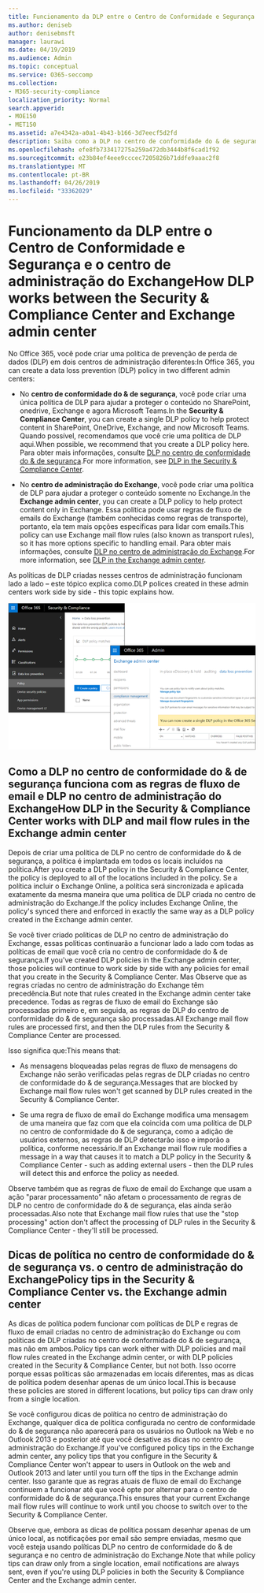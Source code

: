 ```yaml
---
title: Funcionamento da DLP entre o Centro de Conformidade e Segurança e o centro de administração do Exchange
ms.author: deniseb
author: denisebmsft
manager: laurawi
ms.date: 04/19/2019
ms.audience: Admin
ms.topic: conceptual
ms.service: O365-seccomp
ms.collection:
- M365-security-compliance
localization_priority: Normal
search.appverid:
- MOE150
- MET150
ms.assetid: a7e4342a-a0a1-4b43-b166-3d7eecf5d2fd
description: Saiba como a DLP no centro de conformidade do & de segurança funciona com a DLP e regras de fluxo de emails (regras de transporte) no centro de administração do Exchange.
ms.openlocfilehash: efe8fb733417275a259a472db3444b8f6cad1f92
ms.sourcegitcommit: e23b84ef4eee9cccec7205826b71ddfe9aaac2f8
ms.translationtype: MT
ms.contentlocale: pt-BR
ms.lasthandoff: 04/26/2019
ms.locfileid: "33362029"
---
```

# <a name="how-dlp-works-between-the-security--compliance-center-and-exchange-admin-center"></a><span data-ttu-id="e8162-103">Funcionamento da DLP entre o Centro de Conformidade e Segurança e o centro de administração do Exchange</span><span class="sxs-lookup"><span data-stu-id="e8162-103">How DLP works between the Security & Compliance Center and Exchange admin center</span></span>

<span data-ttu-id="e8162-104">No Office 365, você pode criar uma política de prevenção de perda de dados (DLP) em dois centros de administração diferentes:</span><span class="sxs-lookup"><span data-stu-id="e8162-104">In Office 365, you can create a data loss prevention (DLP) policy in two different admin centers:</span></span>
  
- <span data-ttu-id="e8162-105">No **centro de conformidade do & de segurança**, você pode criar uma única política de DLP para ajudar a proteger o conteúdo no SharePoint, onedrive, Exchange e agora Microsoft Teams.</span><span class="sxs-lookup"><span data-stu-id="e8162-105">In the **Security & Compliance Center**, you can create a single DLP policy to help protect content in SharePoint, OneDrive, Exchange, and now Microsoft Teams.</span></span> <span data-ttu-id="e8162-106">Quando possível, recomendamos que você crie uma política de DLP aqui.</span><span class="sxs-lookup"><span data-stu-id="e8162-106">When possible, we recommend that you create a DLP policy here.</span></span> <span data-ttu-id="e8162-107">Para obter mais informações, consulte [DLP no centro de conformidade do & de segurança](data-loss-prevention-policies.md).</span><span class="sxs-lookup"><span data-stu-id="e8162-107">For more information, see [DLP in the Security & Compliance Center](data-loss-prevention-policies.md).</span></span>
    
- <span data-ttu-id="e8162-108">No **centro de administração do Exchange**, você pode criar uma política de DLP para ajudar a proteger o conteúdo somente no Exchange.</span><span class="sxs-lookup"><span data-stu-id="e8162-108">In the **Exchange admin center**, you can create a DLP policy to help protect content only in Exchange.</span></span> <span data-ttu-id="e8162-109">Essa política pode usar regras de fluxo de emails do Exchange (também conhecidas como regras de transporte), portanto, ela tem mais opções específicas para lidar com emails.</span><span class="sxs-lookup"><span data-stu-id="e8162-109">This policy can use Exchange mail flow rules (also known as transport rules), so it has more options specific to handling email.</span></span> <span data-ttu-id="e8162-110">Para obter mais informações, consulte [DLP no centro de administração do Exchange](https://go.microsoft.com/fwlink/?linkid=852311).</span><span class="sxs-lookup"><span data-stu-id="e8162-110">For more information, see [DLP in the Exchange admin center](https://go.microsoft.com/fwlink/?linkid=852311).</span></span>
    
<span data-ttu-id="e8162-111">As políticas de DLP criadas nesses centros de administração funcionam lado a lado – este tópico explica como.</span><span class="sxs-lookup"><span data-stu-id="e8162-111">DLP polices created in these admin centers work side by side - this topic explains how.</span></span>
  
![Páginas de DLP no centro de administração de segurança e conformidade do Exchange](media/d3eaa7e7-3b16-457b-bd9c-26707f7b584f.png)
  
## <a name="how-dlp-in-the-security--compliance-center-works-with-dlp-and-mail-flow-rules-in-the-exchange-admin-center"></a><span data-ttu-id="e8162-113">Como a DLP no centro de conformidade do & de segurança funciona com as regras de fluxo de email e DLP no centro de administração do Exchange</span><span class="sxs-lookup"><span data-stu-id="e8162-113">How DLP in the Security & Compliance Center works with DLP and mail flow rules in the Exchange admin center</span></span>

<span data-ttu-id="e8162-114">Depois de criar uma política de DLP no centro de conformidade do & de segurança, a política é implantada em todos os locais incluídos na política.</span><span class="sxs-lookup"><span data-stu-id="e8162-114">After you create a DLP policy in the Security & Compliance Center, the policy is deployed to all of the locations included in the policy.</span></span> <span data-ttu-id="e8162-115">Se a política incluir o Exchange Online, a política será sincronizada e aplicada exatamente da mesma maneira que uma política de DLP criada no centro de administração do Exchange.</span><span class="sxs-lookup"><span data-stu-id="e8162-115">If the policy includes Exchange Online, the policy's synced there and enforced in exactly the same way as a DLP policy created in the Exchange admin center.</span></span> 
  
<span data-ttu-id="e8162-116">Se você tiver criado políticas de DLP no centro de administração do Exchange, essas políticas continuarão a funcionar lado a lado com todas as políticas de email que você cria no centro de conformidade do & de segurança.</span><span class="sxs-lookup"><span data-stu-id="e8162-116">If you've created DLP policies in the Exchange admin center, those policies will continue to work side by side with any policies for email that you create in the Security & Compliance Center.</span></span> <span data-ttu-id="e8162-117">Mas Observe que as regras criadas no centro de administração do Exchange têm precedência.</span><span class="sxs-lookup"><span data-stu-id="e8162-117">But note that rules created in the Exchange admin center take precedence.</span></span> <span data-ttu-id="e8162-118">Todas as regras de fluxo de email do Exchange são processadas primeiro e, em seguida, as regras de DLP do centro de conformidade do & de segurança são processadas.</span><span class="sxs-lookup"><span data-stu-id="e8162-118">All Exchange mail flow rules are processed first, and then the DLP rules from the Security & Compliance Center are processed.</span></span>
  
<span data-ttu-id="e8162-119">Isso significa que:</span><span class="sxs-lookup"><span data-stu-id="e8162-119">This means that:</span></span>
  
- <span data-ttu-id="e8162-120">As mensagens bloqueadas pelas regras de fluxo de mensagens do Exchange não serão verificadas pelas regras de DLP criadas no centro de conformidade do & de segurança.</span><span class="sxs-lookup"><span data-stu-id="e8162-120">Messages that are blocked by Exchange mail flow rules won't get scanned by DLP rules created in the Security & Compliance Center.</span></span>
    
- <span data-ttu-id="e8162-121">Se uma regra de fluxo de email do Exchange modifica uma mensagem de uma maneira que faz com que ela coincida com uma política de DLP no centro de conformidade do & de segurança, como a adição de usuários externos, as regras de DLP detectarão isso e imporão a política, conforme necessário.</span><span class="sxs-lookup"><span data-stu-id="e8162-121">If an Exchange mail flow rule modifies a message in a way that causes it to match a DLP policy in the Security & Compliance Center - such as adding external users - then the DLP rules will detect this and enforce the policy as needed.</span></span>
    
<span data-ttu-id="e8162-122">Observe também que as regras de fluxo de email do Exchange que usam a ação "parar processamento" não afetam o processamento de regras de DLP no centro de conformidade do & de segurança, elas ainda serão processadas.</span><span class="sxs-lookup"><span data-stu-id="e8162-122">Also note that Exchange mail flow rules that use the "stop processing" action don't affect the processing of DLP rules in the Security & Compliance Center - they'll still be processed.</span></span>
  
## <a name="policy-tips-in-the-security--compliance-center-vs-the-exchange-admin-center"></a><span data-ttu-id="e8162-123">Dicas de política no centro de conformidade do & de segurança vs. o centro de administração do Exchange</span><span class="sxs-lookup"><span data-stu-id="e8162-123">Policy tips in the Security & Compliance Center vs. the Exchange admin center</span></span>

<span data-ttu-id="e8162-124">As dicas de política podem funcionar com políticas de DLP e regras de fluxo de email criadas no centro de administração do Exchange ou com políticas de DLP criadas no centro de conformidade do & de segurança, mas não em ambos.</span><span class="sxs-lookup"><span data-stu-id="e8162-124">Policy tips can work either with DLP policies and mail flow rules created in the Exchange admin center, or with DLP policies created in the Security & Compliance Center, but not both.</span></span> <span data-ttu-id="e8162-125">Isso ocorre porque essas políticas são armazenadas em locais diferentes, mas as dicas de política podem desenhar apenas de um único local.</span><span class="sxs-lookup"><span data-stu-id="e8162-125">This is because these policies are stored in different locations, but policy tips can draw only from a single location.</span></span>
  
<span data-ttu-id="e8162-126">Se você configurou dicas de política no centro de administração do Exchange, qualquer dica de política configurada no centro de conformidade do & de segurança não aparecerá para os usuários no Outlook na Web e no Outlook 2013 e posterior até que você desative as dicas no centro de administração do Exchange.</span><span class="sxs-lookup"><span data-stu-id="e8162-126">If you've configured policy tips in the Exchange admin center, any policy tips that you configure in the Security & Compliance Center won't appear to users in Outlook on the web and Outlook 2013 and later until you turn off the tips in the Exchange admin center.</span></span> <span data-ttu-id="e8162-127">Isso garante que as regras atuais de fluxo de email do Exchange continuem a funcionar até que você opte por alternar para o centro de conformidade do & de segurança.</span><span class="sxs-lookup"><span data-stu-id="e8162-127">This ensures that your current Exchange mail flow rules will continue to work until you choose to switch over to the Security & Compliance Center.</span></span>
  
<span data-ttu-id="e8162-128">Observe que, embora as dicas de política possam desenhar apenas de um único local, as notificações por email são sempre enviadas, mesmo que você esteja usando políticas DLP no centro de conformidade do & de segurança e no centro de administração do Exchange.</span><span class="sxs-lookup"><span data-stu-id="e8162-128">Note that while policy tips can draw only from a single location, email notifications are always sent, even if you're using DLP policies in both the Security & Compliance Center and the Exchange admin center.</span></span>
  

